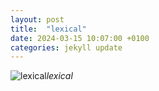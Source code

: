 ```yaml
---
layout: post
title:  "lexical"
date: 2024-03-15 10:07:00 +0100
categories: jekyll update
---
```





![lexical]()*lexical*&nbsp;



[jekyll-docs]: https://jekyllrb.com/docs/home
[jekyll-gh]:   https://github.com/jekyll/jekyll
[jekyll-talk]: https://talk.jekyllrb.com/
